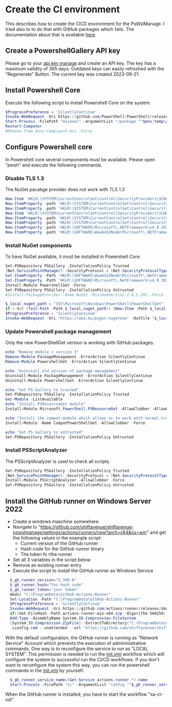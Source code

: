 # Create the CI environment

This describes how to create the CICD environment for the PsWslManage. I tried also to to do that with GitHub packages which fails. The documentation about that is available [here](PublishToGitHubPackages.md).

## Create a PowershellGallery API key

Please go to your [api key manage](https://www.powershellgallery.com/account/apikeys) and create an API key. The key has a maximum validity of 365 days. Outdated keys can easily refreshed with the "Regenerate" Button.
The current key was created 2023-09-21.

## Install Powershell Core

Execute the following script to install Powershell Core on the system.

```powershell
$ProgressPreference = 'SilentlyContinue'
Invoke-WebRequest -Uri https://github.com/PowerShell/PowerShell/releases/download/v7.3.6/PowerShell-7.3.6-win-x64.msi -OutFile $env:temp\pwsh.msi
Start-Process -FilePath "msiexec" -ArgumentList "/package ""$env:temp\pwsh.msi"" /quiet ADD_EXPLORER_CONTEXT_MENU_OPENPOWERSHELL=0 ADD_FILE_CONTEXT_MENU_RUNPOWERSHELL=0 ENABLE_PSREMOTING=0 REGISTER_MANIFEST=1 USE_MU=0 ENABLE_MU=0 ADD_PATH=1 DISABLE_TELEMETRY=1"
Restart-Computer
#Remove-Item $env:temp\pwsh.msi -Force
```

## Configure Powershell core

In Powershell core several components must be available. Please open "pwsh" and execute the following commands.

### Disable TLS 1.3

The NuGet pacakge provider does not work with TLS 1.3

```powershell
New-Item 'HKLM:\SYSTEM\CurrentControlSet\Control\SecurityProviders\SCHANNEL\Protocols\TLS 1.3\Server' -Force | Out-Null
New-ItemProperty -path 'HKLM:\SYSTEM\CurrentControlSet\Control\SecurityProviders\SCHANNEL\Protocols\TLS 1.3\Server' -name 'Enabled' -value '0' -PropertyType 'DWord' -Force | Out-Null
New-ItemProperty -path 'HKLM:\SYSTEM\CurrentControlSet\Control\SecurityProviders\SCHANNEL\Protocols\TLS 1.3\Server' -name 'DisabledByDefault' -value 1 -PropertyType 'DWord' -Force | Out-Null
New-Item 'HKLM:\SYSTEM\CurrentControlSet\Control\SecurityProviders\SCHANNEL\Protocols\TLS 1.3\Client' -Force | Out-Null
New-ItemProperty -path 'HKLM:\SYSTEM\CurrentControlSet\Control\SecurityProviders\SCHANNEL\Protocols\TLS 1.3\Client' -name 'Enabled' -value '0' -PropertyType 'DWord' -Force | Out-Null
New-ItemProperty -path 'HKLM:\SYSTEM\CurrentControlSet\Control\SecurityProviders\SCHANNEL\Protocols\TLS 1.3\Client' -name 'DisabledByDefault' -value 1 -PropertyType 'DWord' -Force | Out-Null
New-ItemProperty -path 'HKLM:\SOFTWARE\Microsoft\.NETFramework\v4.0.30319' -Name 'SystemDefaultTlsVersions' -PropertyType 'Dword' -Value 1 -Force | Out-Null
New-ItemProperty -path 'HKLM:\SOFTWARE\Wow6432Node\Microsoft\.NETFramework\v4.0.30319' -Name 'SystemDefaultTlsVersions' -PropertyType 'Dword' -Value 1 -Force | Out-Null
```

### Install NuGet components

To have NuGet available, it must be installed in Powershell Core.

```powershell
Set-PSRepository PSGallery -InstallationPolicy Trusted
[Net.ServicePointManager]::SecurityProtocol = [Net.SecurityProtocolType]::Tls12´
Set-ItemProperty -Path 'HKLM:\SOFTWARE\Wow6432Node\Microsoft\.NetFramework\v4.0.30319' -Name 'SchUseStrongCrypto' -Value '1' -Type DWord
Set-ItemProperty -Path 'HKLM:\SOFTWARE\Microsoft\.NetFramework\v4.0.30319' -Name 'SchUseStrongCrypto' -Value '1' -Type DWord
Install-Module PowershellGet -Force
Set-PSRepository PSGallery -InstallationPolicy Untrusted
#Install-PackageProvider -Name NuGet -MinimumVersion 2.8.5.201 -Force | Out-Null

$_local_nuget_path = "{0}\Microsoft\Windows\PowerShell\PowerShellGet" -f $($env:PROGRAMDATA)
if (-Not (Test-Path -Path $_local_nuget_path)) {New-Item -Path $_local_nuget_path -ItemType Directory -Force}
$ProgressPreference = 'SilentlyContinue'
Invoke-WebRequest -Uri "https://aka.ms/psget-nugetexe" -OutFile "$_local_nuget_path\nuget.exe"
```

### Update Powershell package management

Only the new PowerShellGet version is working with GitHub packages.

```powershell
echo "Remove module < version 3"
Remove-Module PackageManagement -ErrorAction SilentlyContinue
Remove-Module PowershellGet -ErrorAction SilentlyContinue

echo "Uninstall old version of package management"
Uninstall-Module PackageManagement -ErrorAction SilentlyContinue
Uninstall-Module PowershellGet -ErrorAction SilentlyContinue

echo "Set PS Gallery to trusted"
Set-PSRepository PSGallery -InstallationPolicy Trusted
Get-Module -ListAvailable
echo "Install PSResourceGet module"
Install-Module Microsoft.PowerShell.PSResourceGet -AllowClobber -AllowPrerelease -Force

echo "Install the compat-module which allows us to work with normal Credential objects"
Install-Module -Name CompatPowerShellGet -AllowClobber -Force

echo "Set PS Gallery to untrusted"
Set-PSRepository PSGallery -InstallationPolicy Untrusted
```

### Install PSScriptAnalyzer

The PSScriptAnalyzer is used to check all scripts.

```powershell
Set-PSRepository PSGallery -InstallationPolicy Trusted
[Net.ServicePointManager]::SecurityProtocol = [Net.SecurityProtocolType]::Tls12
Install-Module PSScriptAnalyzer -AllowClobber -Force
Set-PSRepository PSGallery -InstallationPolicy Untrusted
```

## Install the GitHub runner on Windows Server 2022

- Create a windows maschine somewhere
- Navigate to "https://github.com/shiftavenue/shiftavenue-pswslmanage/settings/actions/runners/new?arch=x64&os=win" and get the following values in the example script:
  - Current version of the GitHub runner
  - Hash code for the GitHub runner binary
  - The token fo rthe runner
- Set all 3 variables in the script below
- Remove an existing runner entry
- Execute the script to install the GitHub runner as Windows Service

```powershell
  $_gh_runner_version="2.309.0"
  $_gh_runner_hash="You hash code"
  $_gh_runner_token="your token"
  mkdir "C:\ProgramData\GitHub-Actions-Runner"
  Set-Location -Path "C:\ProgramData\GitHub-Actions-Runner"
  $ProgressPreference = 'SilentlyContinue'
  Invoke-WebRequest -Uri https://github.com/actions/runner/releases/download/v$($_gh_runner_version)/actions-runner-win-x64-$($_gh_runner_version).zip -OutFile actions-runner-win-x64.zip
  if((Get-FileHash -Path actions-runner-win-x64.zip -Algorithm SHA256).Hash.ToUpper() -ne $($_gh_runner_hash).ToUpper()){ throw 'Computed checksum did not match' }
  Add-Type -AssemblyName System.IO.Compression.FileSystem
  [System.IO.Compression.ZipFile]::ExtractToDirectory("C:\ProgramData\GitHub-Actions-Runner\actions-runner-win-x64.zip", "$PWD")
  .\config.cmd --unattended --url "https://github.com/shiftavenue/shiftavenue-pswslmanage" --token "$_gh_runner_token" --name sa-ci-win --runasservice
```

With the default configuration, the GitHub runner is running as "Network Service" Account which prevents the execution of admininistrative commands. One way is to reconfigure the service to run as "LOCAL SYSTEM". This permission is needed to run the [init.yml](./../../.github/workflows/init.yaml) workflow which will configure the system to successful run the CI/CD workflows. If you don't want to reconfigure the system this way, you can run the powershell commands in the [init.yml](./../../.github/workflows/init.yaml) by yourself.

```powershell
  $_gh_runner_service_name=(Get-Service actions.runner.*).name
  Start-Process -FilePath "sc" -ArgumentList "config ""$_gh_runner_service_name"" obj=""NT AUTHORITY\SYSTEM"" type=own"
```

When the GitHub runner is installed, you have to start the workflow "sa-ci-init".
